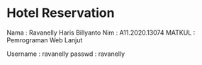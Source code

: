 # Hotel Reservation

Nama    : Ravanelly Haris Billyanto
Nim     : A11.2020.13074
MATKUL  : Pemrograman Web Lanjut

Username  : ravanelly
passwd    : ravanelly
